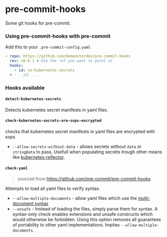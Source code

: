 # pre-commit-hooks

Some git hooks for pre-commit.

### Using pre-commit-hooks with pre-commit

Add this to your `.pre-commit-config.yaml`

```yaml
- repo: https://github.com/demeesterdev/pre-commit-hooks
  rev: v0.0.1 # Use the ref you want to point at
  hooks:
    - id: no-kubernetes-secrets
  # -   id: ...
```

### Hooks available

#### `detect-kubernetes-secrets`

Detects kubernetes secret manifests in yaml files.

#### `check-kubernetes-secrets-are-sops-encrypted`

checks that kubernetes secret manifests in yaml files are encrypted with sops

- `--allow-secrets-without-data` - allows secrets without `data` or `stringData`
  to pass. Usefull when populating secrets trough other means like
  [kubernetes-reflector](https://github.com/emberstack/kubernetes-reflector).

#### `check-yaml`

> sourced from https://github.com/pre-commit/pre-commit-hooks

Attempts to load all yaml files to verify syntax.

- `--allow-multiple-documents` - allow yaml files which use the
  [multi-document syntax](http://www.yaml.org/spec/1.2/spec.html#YAML)
- `--unsafe` - Instead of loading the files, simply parse them for syntax.
  A syntax-only check enables extensions and unsafe constructs which would
  otherwise be forbidden. Using this option removes all guarantees of
  portability to other yaml implementations.
  Implies `--allow-multiple-documents`.
